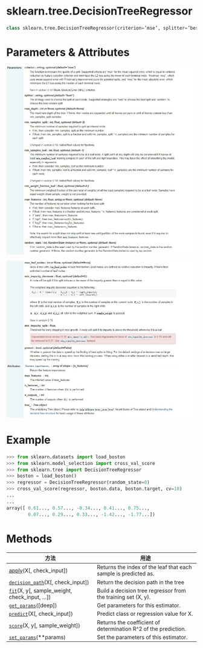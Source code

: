 # sklearn.tree.DecisionTreeRegressor

```python
class sklearn.tree.DecisionTreeRegressor(criterion=’mse’, splitter=’best’, max_depth=None, min_samples_split=2, min_samples_leaf=1, min_weight_fraction_leaf=0.0, max_features=None, random_state=None, max_leaf_nodes=None, min_impurity_decrease=0.0, min_impurity_split=None, presort=False)
```



# Parameters & Attributes

![77](https://github.com/Pythonboy/Image/blob/master/SK/77.jpg?raw=true)

![78](https://github.com/Pythonboy/Image/blob/master/SK/78.jpg?raw=true)



# Example

```python
>>> from sklearn.datasets import load_boston
>>> from sklearn.model_selection import cross_val_score
>>> from sklearn.tree import DecisionTreeRegressor
>>> boston = load_boston()
>>> regressor = DecisionTreeRegressor(random_state=0)
>>> cross_val_score(regressor, boston.data, boston.target, cv=10)
...                    
...
array([ 0.61..., 0.57..., -0.34..., 0.41..., 0.75...,
        0.07..., 0.29..., 0.33..., -1.42..., -1.77...])
```



# Methods

| 方法                                                         | 用途                                                         |
| ------------------------------------------------------------ | ------------------------------------------------------------ |
| [apply](http://scikit-learn.org/stable/modules/generated/sklearn.tree.DecisionTreeRegressor.html#sklearn.tree.DecisionTreeRegressor.apply)(X[, check_input]) | Returns the index of the leaf that each sample is predicted as. |
| [`decision_path`](http://scikit-learn.org/stable/modules/generated/sklearn.tree.DecisionTreeRegressor.html#sklearn.tree.DecisionTreeRegressor.decision_path)(X[, check_input]) | Return the decision path in the tree                         |
| [`fit`](http://scikit-learn.org/stable/modules/generated/sklearn.tree.DecisionTreeRegressor.html#sklearn.tree.DecisionTreeRegressor.fit)(X, y[, sample_weight, check_input, …]) | Build a decision tree regressor from the training set (X, y). |
| [`get_params`](http://scikit-learn.org/stable/modules/generated/sklearn.tree.DecisionTreeRegressor.html#sklearn.tree.DecisionTreeRegressor.get_params)([deep]) | Get parameters for this estimator.                           |
| [`predict`](http://scikit-learn.org/stable/modules/generated/sklearn.tree.DecisionTreeRegressor.html#sklearn.tree.DecisionTreeRegressor.predict)(X[, check_input]) | Predict class or regression value for X.                     |
| [`score`](http://scikit-learn.org/stable/modules/generated/sklearn.tree.DecisionTreeRegressor.html#sklearn.tree.DecisionTreeRegressor.score)(X, y[, sample_weight]) | Returns the coefficient of determination R^2 of the prediction. |
| [`set_params`](http://scikit-learn.org/stable/modules/generated/sklearn.tree.DecisionTreeRegressor.html#sklearn.tree.DecisionTreeRegressor.set_params)(**params) | Set the parameters of this estimator.                        |

